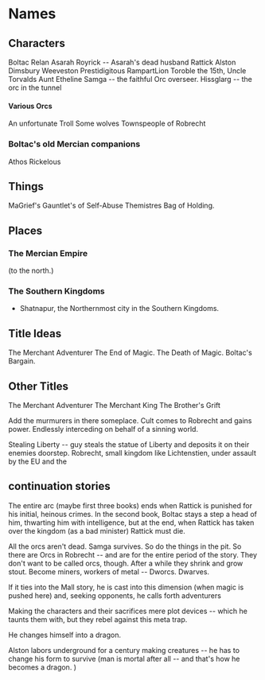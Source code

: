 # Names #


## Characters ##


Boltac 
Relan
Asarah
Royrick -- Asarah's dead husband
Rattick
Alston Dimsbury
Weeveston Prestidigitous RampartLion Toroble the 15th,
Uncle Torvalds
Aunt Etheline
Samga -- the faithful Orc overseer. 
Hissglarg -- the orc in the tunnel



#### Various Orcs
An unfortunate Troll
Some wolves
Townspeople of Robrecht


### Boltac's old Mercian companions

Athos
Rickelous


## Things ##


MaGrief's Gauntlet's of Self-Abuse
Themistres Bag of Holding. 


## Places ##

### The Mercian Empire ###

(to the north.)


### The Southern Kingdoms ###


* Shatnapur, the Northernmost city in the Southern Kingdoms.

## Title Ideas ##

The Merchant Adventurer
The End of Magic. 
The Death of Magic. 
Boltac's Bargain.




## Other Titles ##

The Merchant Adventurer
The Merchant King
The Brother's Grift

Add the murmurers in there someplace. Cult comes to Robrecht and gains power. Endlessly interceding on behalf of a sinning world. 

Stealing Liberty -- guy steals the statue of Liberty and deposits it on their enemies doorstep. Robrecht, small kingdom like Lichtenstien, under assault by the EU and the



## continuation stories ##


The entire arc (maybe first three books) ends when Rattick is punished for his initial, heinous crimes. In the second book, Boltac stays a step a head of him, thwarting him with intelligence, but at the end, when Rattick has taken over the kingdom (as a bad minister) Rattick must die. 





All the orcs aren't dead. Samga survives. So do the things in the pit. So there are Orcs in Robrecht -- and are for the entire period of the story. They don't want to be called orcs, though. After a while they shrink and grow stout. Become miners, workers of metal -- Dworcs. Dwarves. 


If it ties into the Mall story, he is cast into this dimension (when magic is pushed here) and, seeking opponents, he calls forth adventurers 

Making the characters and their sacrifices mere plot devices -- which he taunts them with, but they rebel against this meta trap. 

He changes himself into a dragon. 

Alston labors underground for a century making creatures -- he has to change his form to survive (man is mortal after all -- and that's how he becomes a dragon. )
